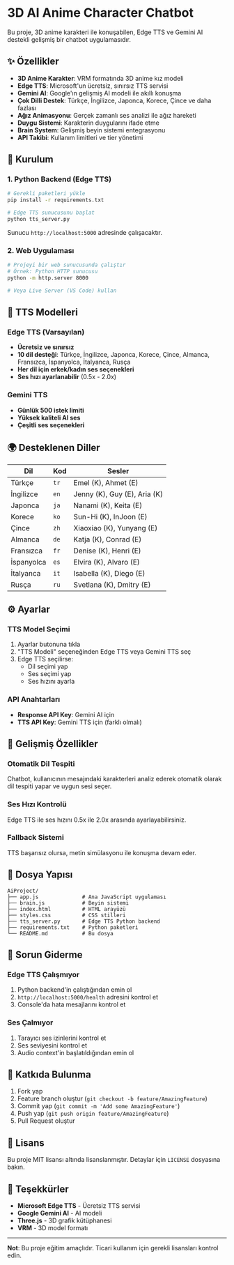 # 3D AI Anime Character Chatbot

Bu proje, 3D anime karakteri ile konuşabilen, Edge TTS ve Gemini AI destekli gelişmiş bir chatbot uygulamasıdır.

## ✨ Özellikler

- **3D Anime Karakter**: VRM formatında 3D anime kız modeli
- **Edge TTS**: Microsoft'un ücretsiz, sınırsız TTS servisi
- **Gemini AI**: Google'ın gelişmiş AI modeli ile akıllı konuşma
- **Çok Dilli Destek**: Türkçe, İngilizce, Japonca, Korece, Çince ve daha fazlası
- **Ağız Animasyonu**: Gerçek zamanlı ses analizi ile ağız hareketi
- **Duygu Sistemi**: Karakterin duygularını ifade etme
- **Brain System**: Gelişmiş beyin sistemi entegrasyonu
- **API Takibi**: Kullanım limitleri ve tier yönetimi

## 🚀 Kurulum

### 1. Python Backend (Edge TTS)

```bash
# Gerekli paketleri yükle
pip install -r requirements.txt

# Edge TTS sunucusunu başlat
python tts_server.py
```

Sunucu `http://localhost:5000` adresinde çalışacaktır.

### 2. Web Uygulaması

```bash
# Projeyi bir web sunucusunda çalıştır
# Örnek: Python HTTP sunucusu
python -m http.server 8000

# Veya Live Server (VS Code) kullan
```

## 🎵 TTS Modelleri

### Edge TTS (Varsayılan)
- **Ücretsiz ve sınırsız**
- **10 dil desteği**: Türkçe, İngilizce, Japonca, Korece, Çince, Almanca, Fransızca, İspanyolca, İtalyanca, Rusça
- **Her dil için erkek/kadın ses seçenekleri**
- **Ses hızı ayarlanabilir** (0.5x - 2.0x)

### Gemini TTS
- **Günlük 500 istek limiti**
- **Yüksek kaliteli AI ses**
- **Çeşitli ses seçenekleri**

## 🌍 Desteklenen Diller

| Dil | Kod | Sesler |
|-----|-----|--------|
| Türkçe | `tr` | Emel (K), Ahmet (E) |
| İngilizce | `en` | Jenny (K), Guy (E), Aria (K) |
| Japonca | `ja` | Nanami (K), Keita (E) |
| Korece | `ko` | Sun-Hi (K), InJoon (E) |
| Çince | `zh` | Xiaoxiao (K), Yunyang (E) |
| Almanca | `de` | Katja (K), Conrad (E) |
| Fransızca | `fr` | Denise (K), Henri (E) |
| İspanyolca | `es` | Elvira (K), Alvaro (E) |
| İtalyanca | `it` | Isabella (K), Diego (E) |
| Rusça | `ru` | Svetlana (K), Dmitry (E) |

## ⚙️ Ayarlar

### TTS Model Seçimi
1. Ayarlar butonuna tıkla
2. "TTS Modeli" seçeneğinden Edge TTS veya Gemini TTS seç
3. Edge TTS seçilirse:
   - Dil seçimi yap
   - Ses seçimi yap
   - Ses hızını ayarla

### API Anahtarları
- **Response API Key**: Gemini AI için
- **TTS API Key**: Gemini TTS için (farklı olmalı)

## 🔧 Gelişmiş Özellikler

### Otomatik Dil Tespiti
Chatbot, kullanıcının mesajındaki karakterleri analiz ederek otomatik olarak dil tespiti yapar ve uygun sesi seçer.

### Ses Hızı Kontrolü
Edge TTS ile ses hızını 0.5x ile 2.0x arasında ayarlayabilirsiniz.

### Fallback Sistemi
TTS başarısız olursa, metin simülasyonu ile konuşma devam eder.

## 📁 Dosya Yapısı

```
AiProject/
├── app.js              # Ana JavaScript uygulaması
├── brain.js            # Beyin sistemi
├── index.html          # HTML arayüzü
├── styles.css          # CSS stilleri
├── tts_server.py       # Edge TTS Python backend
├── requirements.txt    # Python paketleri
└── README.md           # Bu dosya
```

## 🐛 Sorun Giderme

### Edge TTS Çalışmıyor
1. Python backend'in çalıştığından emin ol
2. `http://localhost:5000/health` adresini kontrol et
3. Console'da hata mesajlarını kontrol et

### Ses Çalmıyor
1. Tarayıcı ses izinlerini kontrol et
2. Ses seviyesini kontrol et
3. Audio context'in başlatıldığından emin ol

## 🤝 Katkıda Bulunma

1. Fork yap
2. Feature branch oluştur (`git checkout -b feature/AmazingFeature`)
3. Commit yap (`git commit -m 'Add some AmazingFeature'`)
4. Push yap (`git push origin feature/AmazingFeature`)
5. Pull Request oluştur

## 📄 Lisans

Bu proje MIT lisansı altında lisanslanmıştır. Detaylar için `LICENSE` dosyasına bakın.

## 🙏 Teşekkürler

- **Microsoft Edge TTS** - Ücretsiz TTS servisi
- **Google Gemini AI** - AI modeli
- **Three.js** - 3D grafik kütüphanesi
- **VRM** - 3D model formatı

---

**Not**: Bu proje eğitim amaçlıdır. Ticari kullanım için gerekli lisansları kontrol edin.
